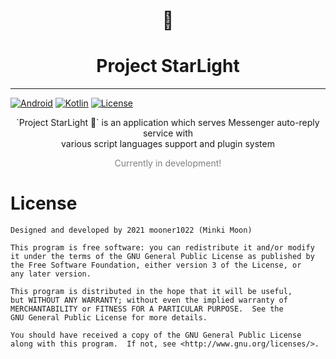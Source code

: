 <h1 align="center">🌟</h1>
<h1 align="center">Project StarLight</h1>

---

[![Android](https://img.shields.io/badge/Android-3DDC84?style=for-the-badge&logo=android&logoColor=white)]()
[![Kotlin](https://img.shields.io/badge/Kotlin-0095D5?&style=for-the-badge&logo=kotlin&logoColor=white)]()
[![License](https://img.shields.io/github/license/mooner1022/AutoSelfCheck?&style=for-the-badge)](./LICENSE)

<p align="center">
`Project StarLight 🌟` is an application which serves Messenger auto-reply service with<br>
various script languages support and plugin system
</p>

<p align="center" style="color: gray">
Currently in development!
</p>


# License
```
Designed and developed by 2021 mooner1022 (Minki Moon)

This program is free software: you can redistribute it and/or modify
it under the terms of the GNU General Public License as published by
the Free Software Foundation, either version 3 of the License, or
any later version.

This program is distributed in the hope that it will be useful,
but WITHOUT ANY WARRANTY; without even the implied warranty of
MERCHANTABILITY or FITNESS FOR A PARTICULAR PURPOSE.  See the
GNU General Public License for more details.

You should have received a copy of the GNU General Public License
along with this program.  If not, see <http://www.gnu.org/licenses/>.
```